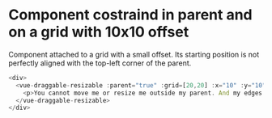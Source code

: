 # Component costraind in parent and on a grid with 10x10 offset

Component attached to a grid with a small offset. Its starting position is not perfectly aligned with the top-left corner of the parent.

~~~js
<div>
  <vue-draggable-resizable :parent="true" :grid=[20,20] :x="10" :y="10" :width="200" :height="200">
    <p>You cannot move me or resize me outside my parent. And my edges cannot touch the parent element.</p>
  </vue-draggable-resizable>
</div>
~~~